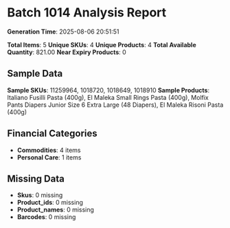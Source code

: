 # Batch 1014 Analysis Report

**Generation Time**: 2025-08-06 20:51:51

**Total Items**: 5
**Unique SKUs**: 4
**Unique Products**: 4
**Total Available Quantity**: 821.00
**Near Expiry Products**: 0

## Sample Data
**Sample SKUs**: 11259964, 1018720, 1018649, 1018910
**Sample Products**: Italiano Fusilli Pasta (400g), El Maleka Small Rings Pasta (400g), Molfix Pants Diapers Junior Size 6 Extra Large (48 Diapers), El Maleka Risoni Pasta (400g)

## Financial Categories
- **Commodities**: 4 items
- **Personal Care**: 1 items

## Missing Data
- **Skus**: 0 missing
- **Product_ids**: 0 missing
- **Product_names**: 0 missing
- **Barcodes**: 0 missing
